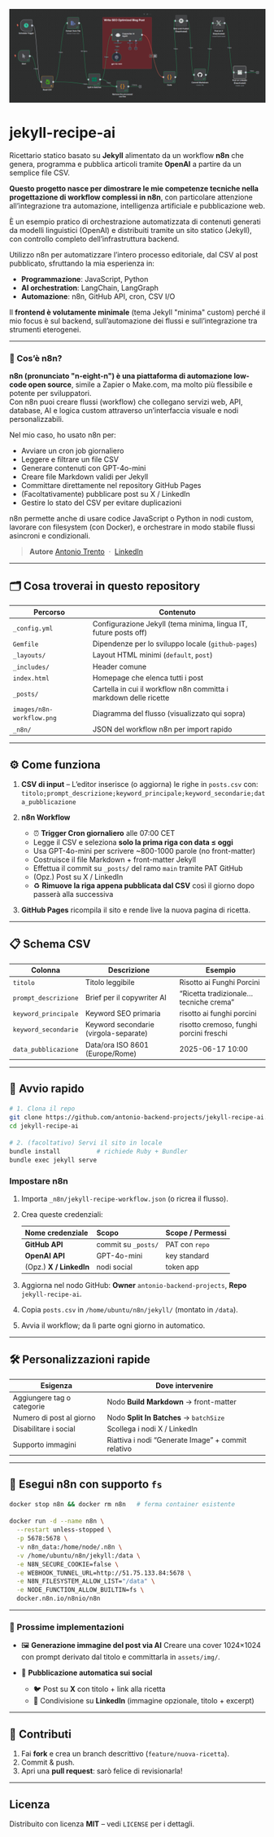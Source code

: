 ![n8n → Jekyll workflow](images/n8n-workflow.png)

# jekyll-recipe-ai

Ricettario statico basato su **Jekyll** alimentato da un workflow **n8n** che genera, programma e pubblica articoli tramite **OpenAI** a partire da un semplice file CSV.

**Questo progetto nasce per dimostrare le mie competenze tecniche nella progettazione di workflow complessi in n8n**, con particolare attenzione all’integrazione tra automazione, intelligenza artificiale e pubblicazione web.

È un esempio pratico di orchestrazione automatizzata di contenuti generati da modelli linguistici (OpenAI) e distribuiti tramite un sito statico (Jekyll), con controllo completo dell’infrastruttura backend.

Utilizzo n8n per automatizzare l’intero processo editoriale, dal CSV al post pubblicato, sfruttando la mia esperienza in:

- **Programmazione**: JavaScript, Python
- **AI orchestration**: LangChain, LangGraph
- **Automazione**: n8n, GitHub API, cron, CSV I/O

Il **frontend è volutamente minimale** (tema Jekyll "minima" custom) perché il mio focus è sul backend, sull’automazione dei flussi e sull’integrazione tra strumenti eterogenei.

---

### 🔧 Cos’è n8n?

**n8n (pronunciato "n-eight-n") è una piattaforma di automazione low-code open source**, simile a Zapier o Make.com, ma molto più flessibile e potente per sviluppatori.  
Con n8n puoi creare flussi (workflow) che collegano servizi web, API, database, AI e logica custom attraverso un’interfaccia visuale e nodi personalizzabili.

Nel mio caso, ho usato n8n per:

- Avviare un cron job giornaliero
- Leggere e filtrare un file CSV
- Generare contenuti con GPT-4o-mini
- Creare file Markdown validi per Jekyll
- Committare direttamente nel repository GitHub Pages
- (Facoltativamente) pubblicare post su X / LinkedIn
- Gestire lo stato del CSV per evitare duplicazioni

n8n permette anche di usare codice JavaScript o Python in nodi custom, lavorare con filesystem (con Docker), e orchestrare in modo stabile flussi asincroni e condizionali.

> **Autore**
> [Antonio Trento](https://antoniotrento.net)  ·  [LinkedIn](https://linkedin.com/in/antoniotrento)

---

## 🗂️ Cosa troverai in questo repository

| Percorso                  | Contenuto                                                         |
| ------------------------- | ----------------------------------------------------------------- |
| `_config.yml`             | Configurazione Jekyll (tema minima, lingua IT, future posts off)  |
| `Gemfile`                 | Dipendenze per lo sviluppo locale (`github-pages`)                |
| `_layouts/`               | Layout HTML minimi (`default`, `post`)                            |
| `_includes/`              | Header comune                                                     |
| `index.html`              | Homepage che elenca tutti i post                                  |
| `_posts/`                 | Cartella in cui il workflow n8n committa i markdown delle ricette |
| `images/n8n-workflow.png` | Diagramma del flusso (visualizzato qui sopra)                     |
| `_n8n/`                   | JSON del workflow n8n per import rapido                           |

---

## ⚙️ Come funziona

1. **CSV di input** – L’editor inserisce (o aggiorna) le righe in `posts.csv` con:
   `titolo;prompt_descrizione;keyword_principale;keyword_secondarie;data_pubblicazione`

2. **n8n Workflow**

   * ⏰ **Trigger Cron giornaliero** alle 07:00 CET
   * Legge il CSV e seleziona **solo la prima riga con data ≤ oggi**
   * Usa GPT-4o-mini per scrivere \~800-1000 parole (no front-matter)
   * Costruisce il file Markdown + front-matter Jekyll
   * Effettua il commit su `_posts/` del ramo `main` tramite PAT GitHub
   * (Opz.) Post su X / LinkedIn
   * ♻️ **Rimuove la riga appena pubblicata dal CSV** così il giorno dopo passerà alla successiva

3. **GitHub Pages** ricompila il sito e rende live la nuova pagina di ricetta.

---

## 📋 Schema CSV

| Colonna              | Descrizione                           | Esempio                                 |
| -------------------- | ------------------------------------- | --------------------------------------- |
| `titolo`             | Titolo leggibile                      | Risotto ai Funghi Porcini               |
| `prompt_descrizione` | Brief per il copywriter AI            | “Ricetta tradizionale… tecniche crema”  |
| `keyword_principale` | Keyword SEO primaria                  | risotto ai funghi porcini               |
| `keyword_secondarie` | Keyword secondarie (virgola-separate) | risotto cremoso, funghi porcini freschi |
| `data_pubblicazione` | Data/ora ISO 8601 (Europe/Rome)       | 2025-06-17 10:00                        |

---

## 🚀 Avvio rapido

```bash
# 1. Clona il repo
git clone https://github.com/antonio-backend-projects/jekyll-recipe-ai.git
cd jekyll-recipe-ai

# 2. (facoltativo) Servi il sito in locale
bundle install          # richiede Ruby + Bundler
bundle exec jekyll serve
```

### Impostare n8n

1. Importa `_n8n/jekyll-recipe-workflow.json` (o ricrea il flusso).

2. Crea queste credenziali:

   | Nome credenziale        | Scopo               | Scope / Permessi |
   | ----------------------- | ------------------- | ---------------- |
   | **GitHub API**          | commit su `_posts/` | PAT con `repo`   |
   | **OpenAI API**          | GPT-4o-mini         | key standard     |
   | (Opz.) **X / LinkedIn** | nodi social         | token app        |

3. Aggiorna nel nodo GitHub: **Owner** `antonio-backend-projects`, **Repo** `jekyll-recipe-ai`.

4. Copia `posts.csv` in `/home/ubuntu/n8n/jekyll/` (montato in `/data`).

5. Avvia il workflow; da lì parte ogni giorno in automatico.

---

## 🛠️ Personalizzazioni rapide

| Esigenza                   | Dove intervenire                                   |
| -------------------------- | -------------------------------------------------- |
| Aggiungere tag o categorie | Nodo **Build Markdown** → front-matter             |
| Numero di post al giorno   | Nodo **Split In Batches** → `batchSize`            |
| Disabilitare i social      | Scollega i nodi X / LinkedIn                       |
| Supporto immagini          | Riattiva i nodi “Generate Image” + commit relativo |

---

## 🐳 Esegui n8n con supporto `fs`

```bash
docker stop n8n && docker rm n8n   # ferma container esistente

docker run -d --name n8n \
  --restart unless-stopped \
  -p 5678:5678 \
  -v n8n_data:/home/node/.n8n \
  -v /home/ubuntu/n8n/jekyll:/data \
  -e N8N_SECURE_COOKIE=false \
  -e WEBHOOK_TUNNEL_URL=http://51.75.133.84:5678 \
  -e N8N_FILESYSTEM_ALLOW_LIST="/data" \
  -e NODE_FUNCTION_ALLOW_BUILTIN=fs \
  docker.n8n.io/n8nio/n8n
```

---

### 🚀 Prossime implementazioni

* 🖼️ **Generazione immagine del post via AI**
  Creare una cover 1024×1024 con prompt derivato dal titolo e committarla in `assets/img/`.

* 🤝 **Pubblicazione automatica sui social**

  * 🐦 Post su **X** con titolo + link alla ricetta
  * 🔗 Condivisione su **LinkedIn** (immagine opzionale, titolo + excerpt)


---

## 🤝 Contributi

1. Fai **fork** e crea un branch descrittivo (`feature/nuova-ricetta`).
2. Commit & push.
3. Apri una **pull request**: sarò felice di revisionarla!

---

## Licenza

Distribuito con licenza **MIT** – vedi `LICENSE` per i dettagli.
